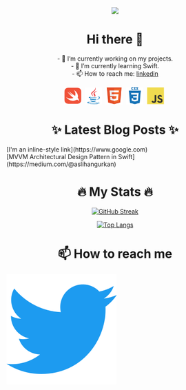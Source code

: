 
<div id="header" align="center">
  <img src="[https://www.pluralsight.com/](https://media1.giphy.com/media/L1R1tvI9svkIWwpVYr/giphy.gif?cid=ecf05e47qymtq8931h69pgtckv3d7jxx56gn9vv7msltif8l&rid=giphy.gif&ct=g)" width="100"/>
</div>
<div id="header" align="center"> <h1>Hi there 👋 </h1> </div>

<div align="center">
- 🔭 I’m currently working on my projects.
  <br>
- 🌱 I’m currently learning Swift. <br>
- 📫 How to reach me: <a href="https://www.linkedin.com/in/aslıhan-gürkan-765943103/">linkedin</a>

  </div>
  </br>
  
<div align="center">
  <img src="https://github.com/devicons/devicon/blob/master/icons/swift/swift-original.svg" title="Swift" alt="React" width="40" height="40"/>&nbsp;
  <img src="https://raw.githubusercontent.com/devicons/devicon/1119b9f84c0290e0f0b38982099a2bd027a48bf1/icons/java/java-original.svg" title="HTML5" alt="HTML" width="40" height="40"/>&nbsp;
  <img src="https://github.com/devicons/devicon/blob/master/icons/html5/html5-original.svg" title="HTML5" alt="HTML" width="40" height="40"/>&nbsp;
  <img src="https://github.com/devicons/devicon/blob/master/icons/css3/css3-plain-wordmark.svg"  title="CSS3" alt="CSS" width="40" height="40"/>&nbsp;
  <img src="https://github.com/devicons/devicon/blob/master/icons/javascript/javascript-original.svg" title="JavaScript" alt="JavaScript" width="40" height="40"/>&nbsp;
</div>

<h1></h1>
<h1 align="center"> ✨ Latest Blog Posts ✨ </h1> 
[I'm an inline-style link](https://www.google.com)
</br>
[MVVM Architectural Design Pattern in Swift](https://medium.com/@aslihangurkan)


<h1></h1>
<h1 align="center"> 🔥 My Stats 🔥 </h1> 
<div align="center">
  
  [![GitHub Streak](http://github-readme-streak-stats.herokuapp.com?user=aslihan-gurkan&theme=dark&hide_border=true&background=000000)](https://git.io/streak-stats)
  
</div>
<div align="center">
  
[![Top Langs](https://github-readme-stats.vercel.app/api/top-langs/?username=aslihan-gurkan&layout=compact&theme=vision-friendly-dark)](https://github.com/anuraghazra/github-readme-stats)
  
 </div>
 
 <h1></h1>
<h1 align="center"> 📫 How to reach me </h1> 
<a href="https://twitter.com/asl_gurkan"><img src="https://github.com/devicons/devicon/blob/master/icons/twitter/twitter-original.svg"></a>


<!--
**aslihan-gurkan/Aslihan-Gurkan** is a ✨ _special_ ✨ repository because its `README.md` (this file) appears on your GitHub profile.

Here are some ideas to get you started:

- 🔭 I’m currently working on ...
- 🌱 I’m currently learning ...
- 👯 I’m looking to collaborate on ...
- 🤔 I’m looking for help with ...
- 💬 Ask me about ...
- 📫 How to reach me: ...
- 😄 Pronouns: ...
- ⚡ Fun fact: ...
-->
